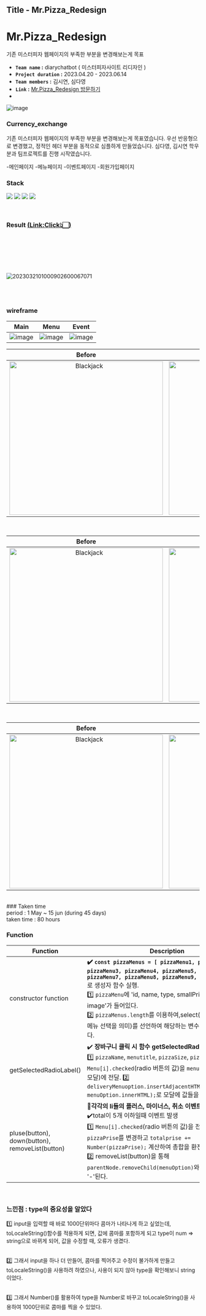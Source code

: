 ## Title - Mr.Pizza_Redesign

# Mr.Pizza_Redesign
기존 미스터피자 웹페이지의 부족한 부분을 변경해보는게 목표<br />
- **`Team name` :** diarychatbot ( 미스터피자사이트 리디자인 )
- **`Project duration` :** 2023.04.20 - 2023.06.14
- **`Team members` :** 김시연, 심다영
- **`Link` :** [Mr.Pizza_Redesign 방문하기](jintakim.shop)
- 
![image](https://github.com/rlatldus/Mr.Pizza_Redesign/assets/122216298/ce816473-9e40-4010-8176-aab7ed1dc6dc)


### Currency_exchange

기존 미스터피자 웹페이지의 부족한 부분을 변경해보는게 목표였습니다. 우선 반응형으로 변경했고, 정적인 헤더 부분을 동적으로 심플하게 만들었습니다. 심다영, 김시연 학우분과 팀프로젝트를 진행 시작였습니다.

-메인페이지
-메뉴페이지
-이벤트페이지
-회원가입페이지
 
<!-- Stack(기술) -->

### Stack

<p>
<!-- Code logo -->
<img src="https://img.shields.io/badge/HTML-E34F26?style=flat-square&logo=HTML5&logoColor=white"/>
<img src="https://img.shields.io/badge/CSS-1572B6?style=flat-square&logo=CSS3&logoColor=white"/>
<img src="https://img.shields.io/badge/SCSS-1572B6?style=flat-square&logo=SCSS&logoColor=white"/>
<img src="https://img.shields.io/badge/Javascript-F7DF1E?style=flat-square&logo=JavaScript&logoColor=black"/>
</p>

<br>

### Result <a href="https://rlatldus.github.io/Mr.Pizza_Redesign/menu.html">(<u>Link:Click</u>👆🏻)</a>

<br>
<br>
<br>
<br>
<br>

![2023032101000902600067071](https://github.com/rlatldus/Mr.Pizza_Redesign/assets/122216298/97c76706-1731-464c-b6ba-a572fa74a9e4)

<br>
<br>




### wireframe

  Main   |  Menu  |  Event 
 :----: | :---: |:---: 
![image](https://github.com/rlatldus/Mr.Pizza_Redesign/assets/122216298/69dcfb78-4ef9-4121-9653-e161552d1ae2) | ![image](https://github.com/rlatldus/Mr.Pizza_Redesign/assets/122216298/ff445884-b06c-46ac-a68e-b599e605373f) | ![image](https://github.com/rlatldus/Mr.Pizza_Redesign/assets/122216298/0abb9fb1-4c8a-4a00-8ad6-a86432f3045f)




| Before  | Result |
| :----: | :----: |
|<div><img src="https://github.com/rlatldus/Mr.Pizza_Redesign/assets/122216298/64f0e35a-da7d-48c3-ae5b-a6c4fb9a52ef" style="width: 400px;" alt="Blackjack"></div> |<div><img src="https://github.com/rlatldus/Mr.Pizza_Redesign/assets/122216298/49d8fcbe-3ed2-4073-9260-07d3c3aceb0b" style="width: 400px;" alt="Blackjack"></div>|

<br>

| Before  | Result |
| :----: | :----: |
|<div><img src="https://github.com/rlatldus/Mr.Pizza_Redesign/assets/122216298/f1745760-3330-4157-ab91-2fd13706af5d" style="width: 400px;" alt="Blackjack"></div>|<div><img src="https://github.com/rlatldus/Mr.Pizza_Redesign/assets/122216298/df8bcc92-f1ba-4bfe-8b88-201490d4ed87" style="width: 400px;" alt="Blackjack"></div>|

<br>

| Before  | Result |
| :----: | :----: |
|<div><img src="https://github.com/rlatldus/Mr.Pizza_Redesign/assets/122216298/6e38899c-3534-4b1c-98cd-dc6d1c23253a" style="width: 400px;" alt="Blackjack"></div> |<div><img src="https://github.com/rlatldus/Mr.Pizza_Redesign/assets/122216298/29e3623a-c314-4f2a-803d-fc66390fe56e" style="width: 400px;" alt="Blackjack"></div>|

<br>

<!-- 기간 --!>

### Taken time

<br>period</b> : 1 May ~ 15 jun (during 45 days)
<br>taken time</b> : 80 hours

<br>
<!-- 아키텍쳐 -->

### Function <br>

 Function  | Description   
 --------- | ------ 
| constructor function | <b>✔️ `const pizzaMenus = [ pizzaMenu1, pizzaMenu2, pizzaMenu3, pizzaMenu4, pizzaMenu5, pizzaMenu6, pizzaMenu7, pizzaMenu8, pizzaMenu9, pizzaMenu10];`</b> 로 생성자 함수 실행. <br> 1️⃣ `pizzaMenu`에 'id, name, type, smallPrice, largePrice, image'가 들어있다. <br> 2️⃣ `pizzaMenus.length`를 이용하여,select(10가지의 메뉴의 메뉴 선택을 의미)를 선언하여 해당하는 변수(select)에 할당한다.<br> |
| getSelectedRadioLabel() | ✔️<b> 장바구니 클릭 시 함수 getSelectedRadioLabel를 실행.</b> <br> 1️⃣ `pizzaName`, `menutitle`, `pizzaSize`, `pizzaPrise`, `Menu[i].checked`(radio 버튼의 값)을 `menuOption`(장바구니 모달)에 전달. 2️⃣ ` deliveryMenuoption.insertAdjacentHTML("afterbegin", menuOption.innerHTML);`로 모달에 값들을 뛰워준다. |
| pluse(button),  down(button), removeList(button)  | 🌟<b>각각의 li들의 플러스, 마이너스, 취소 이벤트</b> <br>✔️total이 5개 이하일때 이벤트 발생 <br>1️⃣ `Menu[i].checked`(radio 버튼의 값)을 전달 받아 `pizzaPrise`를 변경하고 `totalprise += Number(pizzaPrise);` 계산하여 총합을 환전한다.<br> 2️⃣ removeList(button)을 통해 `parentNode.removeChild(menuOption)`와 더불어 총합에서 '-'된다. <br>                                                                      |

<br>

### 느낀점 : type의 중요성을 알았다

1️⃣ input을 입력할 때 바로 1000단위마다 콤마가 나타나게 하고 싶었는데, toLocaleString()함수를 적용하게 되면, 값에 콤마를 포함하게 되고 type이 num => string으로 바뀌게 되어, 값을 수정할 때, 오류가 생겼다.

<br>2️⃣ 그래서 input을 하나 더 만들어, 콤마를 찍어주고 수정이 불가하게 만들고 toLocaleString()을 사용하려 하였으나, 사용이 되지 않아 type을 확인해보니 string이었다.

<br>3️⃣ 그래서 Number()를 활용하여 type을 Number로 바꾸고 toLocaleString()을 사용하여 1000단위로 콤마를 찍을 수 있었다.



